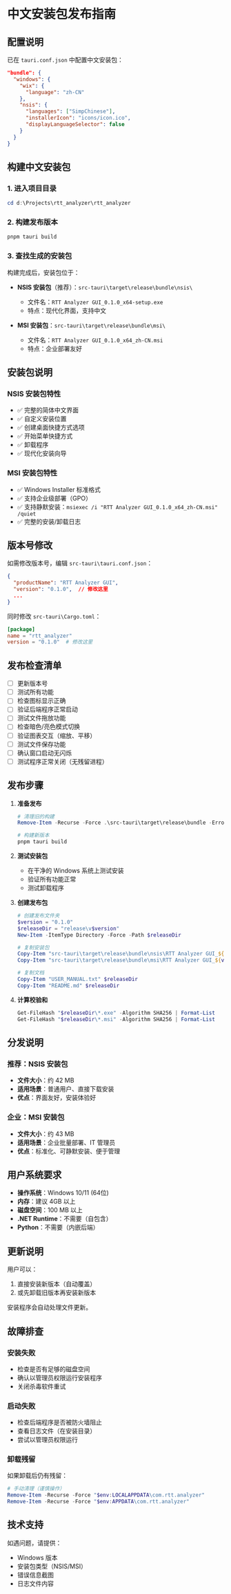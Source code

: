 # 中文安装包发布指南

## 配置说明

已在 `tauri.conf.json` 中配置中文安装包：

```json
"bundle": {
  "windows": {
    "wix": {
      "language": "zh-CN"
    },
    "nsis": {
      "languages": ["SimpChinese"],
      "installerIcon": "icons/icon.ico",
      "displayLanguageSelector": false
    }
  }
}
```

## 构建中文安装包

### 1. 进入项目目录
```powershell
cd d:\Projects\rtt_analyzer\rtt_analyzer
```

### 2. 构建发布版本
```powershell
pnpm tauri build
```

### 3. 查找生成的安装包
构建完成后，安装包位于：
- **NSIS 安装包**（推荐）：`src-tauri\target\release\bundle\nsis\`
  - 文件名：`RTT Analyzer GUI_0.1.0_x64-setup.exe`
  - 特点：现代化界面，支持中文
  
- **MSI 安装包**：`src-tauri\target\release\bundle\msi\`
  - 文件名：`RTT Analyzer GUI_0.1.0_x64_zh-CN.msi`
  - 特点：企业部署友好

## 安装包说明

### NSIS 安装包特性
- ✅ 完整的简体中文界面
- ✅ 自定义安装位置
- ✅ 创建桌面快捷方式选项
- ✅ 开始菜单快捷方式
- ✅ 卸载程序
- ✅ 现代化安装向导

### MSI 安装包特性
- ✅ Windows Installer 标准格式
- ✅ 支持企业级部署（GPO）
- ✅ 支持静默安装：`msiexec /i "RTT Analyzer GUI_0.1.0_x64_zh-CN.msi" /quiet`
- ✅ 完整的安装/卸载日志

## 版本号修改

如需修改版本号，编辑 `src-tauri\tauri.conf.json`：

```json
{
  "productName": "RTT Analyzer GUI",
  "version": "0.1.0",  // 修改这里
  ...
}
```

同时修改 `src-tauri\Cargo.toml`：

```toml
[package]
name = "rtt_analyzer"
version = "0.1.0"  # 修改这里
```

## 发布检查清单

- [ ] 更新版本号
- [ ] 测试所有功能
- [ ] 检查图标显示正确
- [ ] 验证后端程序正常启动
- [ ] 测试文件拖放功能
- [ ] 检查暗色/亮色模式切换
- [ ] 验证图表交互（缩放、平移）
- [ ] 测试文件保存功能
- [ ] 确认窗口启动无闪烁
- [ ] 测试程序正常关闭（无残留进程）

## 发布步骤

1. **准备发布**
   ```powershell
   # 清理旧的构建
   Remove-Item -Recurse -Force .\src-tauri\target\release\bundle -ErrorAction SilentlyContinue
   
   # 构建新版本
   pnpm tauri build
   ```

2. **测试安装包**
   - 在干净的 Windows 系统上测试安装
   - 验证所有功能正常
   - 测试卸载程序

3. **创建发布包**
   ```powershell
   # 创建发布文件夹
   $version = "0.1.0"
   $releaseDir = "release\v$version"
   New-Item -ItemType Directory -Force -Path $releaseDir
   
   # 复制安装包
   Copy-Item "src-tauri\target\release\bundle\nsis\RTT Analyzer GUI_${version}_x64-setup.exe" $releaseDir
   Copy-Item "src-tauri\target\release\bundle\msi\RTT Analyzer GUI_${version}_x64_zh-CN.msi" $releaseDir
   
   # 复制文档
   Copy-Item "USER_MANUAL.txt" $releaseDir
   Copy-Item "README.md" $releaseDir
   ```

4. **计算校验和**
   ```powershell
   Get-FileHash "$releaseDir\*.exe" -Algorithm SHA256 | Format-List
   Get-FileHash "$releaseDir\*.msi" -Algorithm SHA256 | Format-List
   ```

## 分发说明

### 推荐：NSIS 安装包
- **文件大小**：约 42 MB
- **适用场景**：普通用户、直接下载安装
- **优点**：界面友好，安装体验好

### 企业：MSI 安装包
- **文件大小**：约 43 MB
- **适用场景**：企业批量部署、IT 管理员
- **优点**：标准化、可静默安装、便于管理

## 用户系统要求

- **操作系统**：Windows 10/11 (64位)
- **内存**：建议 4GB 以上
- **磁盘空间**：100 MB 以上
- **.NET Runtime**：不需要（自包含）
- **Python**：不需要（内嵌后端）

## 更新说明

用户可以：
1. 直接安装新版本（自动覆盖）
2. 或先卸载旧版本再安装新版本

安装程序会自动处理文件更新。

## 故障排查

### 安装失败
- 检查是否有足够的磁盘空间
- 确认以管理员权限运行安装程序
- 关闭杀毒软件重试

### 启动失败
- 检查后端程序是否被防火墙阻止
- 查看日志文件（在安装目录）
- 尝试以管理员权限运行

### 卸载残留
如果卸载后仍有残留：
```powershell
# 手动清理（谨慎操作）
Remove-Item -Recurse -Force "$env:LOCALAPPDATA\com.rtt.analyzer"
Remove-Item -Recurse -Force "$env:APPDATA\com.rtt.analyzer"
```

## 技术支持

如遇问题，请提供：
- Windows 版本
- 安装包类型（NSIS/MSI）
- 错误信息截图
- 日志文件内容
